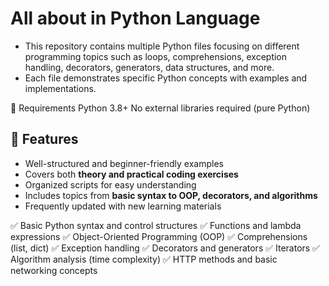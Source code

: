# All about in Python Language

- This repository contains multiple Python files focusing on different programming topics such as loops, comprehensions, exception handling, decorators, generators, data structures, and more.
- Each file demonstrates specific Python concepts with examples and implementations.


🧩 Requirements
Python 3.8+
No external libraries required (pure Python)

## 🌟 Features
- Well-structured and beginner-friendly examples  
- Covers both **theory and practical coding exercises**  
- Organized scripts for easy understanding  
- Includes topics from **basic syntax to OOP, decorators, and algorithms**  
- Frequently updated with new learning materials


✅ Basic Python syntax and control structures
✅ Functions and lambda expressions
✅ Object-Oriented Programming (OOP)
✅ Comprehensions (list, dict)
✅ Exception handling
✅ Decorators and generators
✅ Iterators
✅ Algorithm analysis (time complexity)
✅ HTTP methods and basic networking concepts
